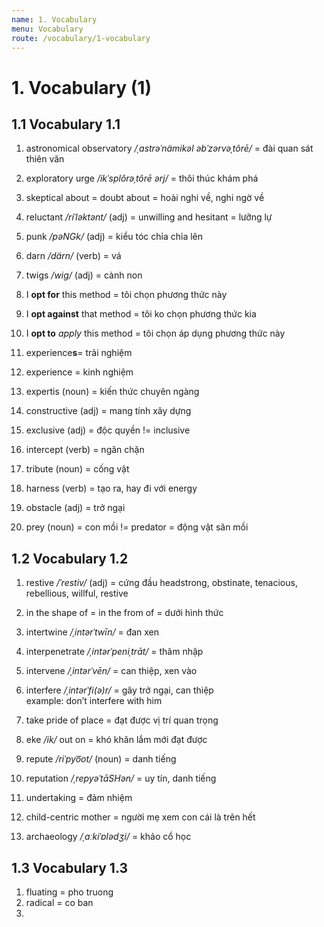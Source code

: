 ```yaml
---
name: 1. Vocabulary
menu: Vocabulary
route: /vocabulary/1-vocabulary
---
```


# 1. Vocabulary (1)

## 1.1 Vocabulary 1.1

1. astronomical observatory _/ˌastrəˈnämikəl əbˈzərvəˌtôrē/_ = đài quan sát thiên văn

2. exploratory urge _/ikˈsplôrəˌtôrē ərj/_ = thôi thúc khám phá

3. skeptical about = doubt about = hoài nghi về, nghi ngờ về

4. reluctant _/riˈləktənt/_ (adj) = unwilling and hesitant = lưỡng lự

5. punk _/pəNGk/_ (adj) = kiểu tóc chỉa chỉa lên

6. darn _/därn/_ (verb) = vá

7. twigs _/wig/_ (adj) = cành non

8. I **opt for** this method = tôi chọn phương thức này

9. I **opt against** that method = tôi ko chọn phương thức kia

10. I **opt to** _apply_ this method = tôi chọn áp dụng phương thức này

11. experience**s**= trải nghiệm

12. experience = kinh nghiệm

13. expertis (noun) = kiến thức chuyên ngàng

14. constructive (adj) = mang tính xây dựng

15. exclusive (adj) = độc quyền != inclusive

16. intercept (verb) = ngăn chặn

17. tribute (noun) = cống vật

18. harness (verb) = tạo ra, hay đi với energy

19. obstacle (adj) = trở ngại

20. prey (noun) = con mồi != predator = động vật săn mồi

## 1.2 Vocabulary 1.2

1. restive _/ˈrestiv/_ (adj) = cứng đầu headstrong, obstinate, tenacious, rebellious, willful, restive

2. in the shape of = in the from of = dưới hình thức

3. intertwine _/ˌintərˈtwīn/_ = đan xen

4. interpenetrate _/ˌintərˈpeniˌtrāt/_ = thâm nhập

5. intervene _/ˌintərˈvēn/_ = can thiệp, xen vào

6. interfere _/ˌintərˈfi(ə)r/_ = gây trở ngại, can thiệp  
   example: don’t interfere with him

7. take pride of place = đạt được vị trí quan trọng

8. eke _/ik/_ out on = khó khăn lắm mới đạt được

9. repute _/riˈpyo͞ot/_ (noun) = danh tiếng

10. reputation _/ˌrepyəˈtāSHən/_ = uy tín, danh tiếng

11. undertaking = đảm nhiệm

12. child-centric mother = người mẹ xem con cái là trên hết

13. archaeology _/ˌɑːkiˈɒlədʒi/_ = khảo cổ học

## 1.3 Vocabulary 1.3

1. fluating = pho truong
2. radical = co ban
3. 
